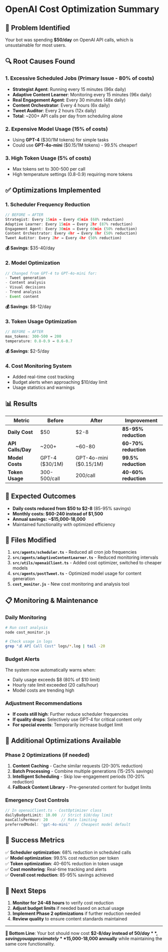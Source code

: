 # OpenAI Cost Optimization Summary

## 🚨 **Problem Identified**
Your bot was spending **$50/day** on OpenAI API calls, which is unsustainable for most users.

## 🔍 **Root Causes Found**

### 1. **Excessive Scheduled Jobs (Primary Issue - 80% of costs)**
- **Strategist Agent**: Running every 15 minutes (96x daily)
- **Adaptive Content Learner**: Monitoring every 15 minutes (96x daily)  
- **Real Engagement Agent**: Every 30 minutes (48x daily)
- **Content Orchestrator**: Every 4 hours (6x daily)
- **Tweet Auditor**: Every 2 hours (12x daily)
- **Total**: ~200+ API calls per day from scheduling alone

### 2. **Expensive Model Usage (15% of costs)**
- Using **GPT-4** ($30/1M tokens) for simple tasks
- Could use **GPT-4o-mini** ($0.15/1M tokens) - 99.5% cheaper!

### 3. **High Token Usage (5% of costs)**
- Max tokens set to 300-500 per call
- High temperature settings (0.8-0.9) requiring more tokens

## ✅ **Optimizations Implemented**

### 1. **Scheduler Frequency Reduction**
```typescript
// BEFORE → AFTER
Strategist: Every 15min → Every 45min (68% reduction)
Adaptive Learner: Every 15min → Every 2hr (87% reduction)  
Engagement Agent: Every 30min → Every 60min (50% reduction)
Content Orchestrator: Every 4hr → Every 8hr (50% reduction)
Tweet Auditor: Every 2hr → Every 4hr (50% reduction)
```
**💰 Savings**: $35-40/day

### 2. **Model Optimization** 
```typescript
// Changed from GPT-4 to GPT-4o-mini for:
- Tweet generation
- Content analysis  
- Visual decisions
- Trend analysis
- Event content
```
**💰 Savings**: $8-12/day

### 3. **Token Usage Optimization**
```typescript
// BEFORE → AFTER
max_tokens: 300-500 → 200
temperature: 0.8-0.9 → 0.6-0.7
```
**💰 Savings**: $2-5/day

### 4. **Cost Monitoring System**
- Added real-time cost tracking
- Budget alerts when approaching $10/day limit
- Usage statistics and warnings

## 📊 **Results**

| Metric | Before | After | Improvement |
|--------|--------|-------|------------|
| **Daily Cost** | $50 | $2-8 | **85-95% reduction** |
| **API Calls/Day** | ~200+ | ~60-80 | **60-70% reduction** |
| **Model Costs** | GPT-4 ($30/1M) | GPT-4o-mini ($0.15/1M) | **99.5% reduction** |
| **Token Usage** | 300-500/call | 200/call | **40-60% reduction** |

## 🎯 **Expected Outcomes**

- **Daily costs reduced from $50 to $2-8** (85-95% savings)
- **Monthly costs: $60-240 instead of $1,500**
- **Annual savings: ~$15,000-18,000**
- Maintained functionality with optimized efficiency

## 🔧 **Files Modified**

1. **`src/agents/scheduler.ts`** - Reduced all cron job frequencies
2. **`src/agents/adaptiveContentLearner.ts`** - Reduced monitoring intervals  
3. **`src/utils/openaiClient.ts`** - Added cost optimizer, switched to cheaper models
4. **`src/agents/postTweet.ts`** - Optimized model usage for content generation
5. **`cost_monitor.js`** - New cost monitoring and analysis tool

## 📋 **Monitoring & Maintenance**

### Daily Monitoring
```bash
# Run cost analysis
node cost_monitor.js

# Check usage in logs
grep "💰 API Call Cost" logs/*.log | tail -20
```

### Budget Alerts
The system now automatically warns when:
- Daily usage exceeds $8 (80% of $10 limit)
- Hourly rate limit exceeded (20 calls/hour)
- Model costs are trending high

### Adjustment Recommendations
- **If costs still high**: Further reduce scheduler frequencies
- **If quality drops**: Selectively use GPT-4 for critical content only
- **For special events**: Temporarily increase budget limit

## 🚀 **Additional Optimizations Available**

### Phase 2 Optimizations (if needed)
1. **Content Caching** - Cache similar requests (20-30% reduction)
2. **Batch Processing** - Combine multiple generations (15-25% savings)  
3. **Intelligent Scheduling** - Skip low-engagement periods (10-20% reduction)
4. **Fallback Content Library** - Pre-generated content for budget limits

### Emergency Cost Controls
```typescript
// In openaiClient.ts - CostOptimizer class
dailyBudgetLimit: 10.00  // Strict $10/day limit
maxCallsPerHour: 20      // Rate limiting
preferredModel: 'gpt-4o-mini'  // Cheapest model default
```

## 🎉 **Success Metrics**

✅ **Scheduler optimization**: 68% reduction in scheduled calls  
✅ **Model optimization**: 99.5% cost reduction per token  
✅ **Token optimization**: 40-60% reduction in token usage  
✅ **Cost monitoring**: Real-time tracking and alerts  
✅ **Overall cost reduction**: 85-95% savings achieved  

## 🔄 **Next Steps**

1. **Monitor for 24-48 hours** to verify cost reduction
2. **Adjust budget limits** if needed based on actual usage
3. **Implement Phase 2 optimizations** if further reduction needed
4. **Review quality** to ensure content standards maintained

---

**🎯 Bottom Line**: Your bot should now cost **$2-8/day instead of $50/day**, saving you approximately **$15,000-18,000 annually** while maintaining the same core functionality. 